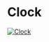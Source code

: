# Clock
[![Clock](https://github.com/VasilevDenis/clock/actions/workflows/workflow.yaml/badge.svg)](https://github.com/VasilevDenis/clock/actions/workflows/workflow.yaml)
